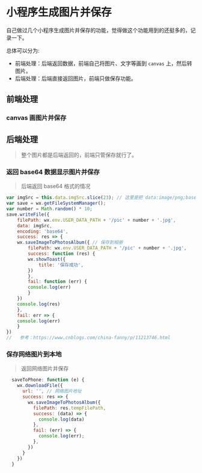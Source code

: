 # 小程序生成图片并保存
自己做过几个小程序生成图片并保存的功能，觉得做这个功能用到的还挺多的，记录一下。

总体可以分为:
- 前端处理：后端返回数据，前端自己将图片、文字等画到 `canvas` 上，然后转图片。
- 后端处理：后端直接返回图片，前端只做保存功能。

## 前端处理
### canvas 画图片并保存


## 后端处理

> 整个图片都是后端返回的，前端只管保存就行了。

### 返回 base64 数据显示图片并保存
> 后端返回 base64 格式的情况

``` js
var imgSrc = this.data.imgSrc.slice(23); // 这里是把 data:image/png;base64,  这一段去除）
var save = wx.getFileSystemManager();
var number = Math.random() * 10;
save.writeFile({
    filePath: wx.env.USER_DATA_PATH + '/pic' + number + '.jpg',
    data: imgSrc,
    encoding: 'base64',
    success: res => {
    wx.saveImageToPhotosAlbum({ // 保存到相册
        filePath: wx.env.USER_DATA_PATH + '/pic' + number + '.jpg',
        success: function (res) {
        wx.showToast({
            title: '保存成功',
        })
        },
        fail: function (err) {
        console.log(err)
        }
    })
    console.log(res)
    },
    fail: err => {
    console.log(err)
    }
})
//   参考：https://www.cnblogs.com/china-fanny/p/11213746.html

```

### 保存网络图片到本地

> 返回网络图片并保存
 
``` js
  saveToPhone: function (e) {
    wx.downloadFile({
      url: '', // 网络图片地址
      success: res => {
        wx.saveImageToPhotosAlbum({
          filePath: res.tempFilePath,
          success: (data) => {
            console.log(data)
          },
          fail: (err) => {
            console.log(err);
          },
        })
      }
    })
  }
```